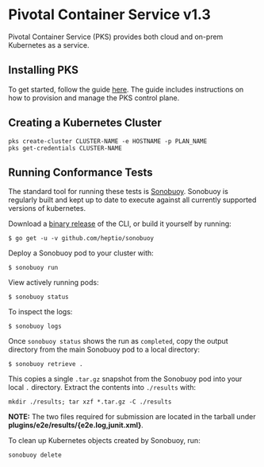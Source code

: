 # Pivotal Container Service v1.3
Pivotal Container Service (PKS) provides both cloud and on-prem Kubernetes as a service.
## Installing PKS
To get started, follow the guide [here](https://docs.pivotal.io/runtimes/pks). The guide includes instructions on how to provision and manage the PKS control plane.
## Creating a Kubernetes Cluster
```
pks create-cluster CLUSTER-NAME -e HOSTNAME -p PLAN_NAME
pks get-credentials CLUSTER-NAME
```
## Running Conformance Tests
The standard tool for running these tests is
[Sonobuoy](https://github.com/heptio/sonobuoy).  Sonobuoy is
regularly built and kept up to date to execute against all
currently supported versions of kubernetes.

Download a [binary release](https://github.com/heptio/sonobuoy/releases) of the CLI, or build it yourself by running:

```
$ go get -u -v github.com/heptio/sonobuoy
```

Deploy a Sonobuoy pod to your cluster with:

```
$ sonobuoy run
```

View actively running pods:

```
$ sonobuoy status
```

To inspect the logs:

```
$ sonobuoy logs
```

Once `sonobuoy status` shows the run as `completed`, copy the output directory from the main Sonobuoy pod to
a local directory:

```
$ sonobuoy retrieve .
```

This copies a single `.tar.gz` snapshot from the Sonobuoy pod into your local
`.` directory. Extract the contents into `./results` with:

```
mkdir ./results; tar xzf *.tar.gz -C ./results
```

**NOTE:** The two files required for submission are located in the tarball under **plugins/e2e/results/{e2e.log,junit.xml}**.

To clean up Kubernetes objects created by Sonobuoy, run:

```
sonobuoy delete
```

